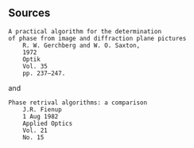 ## Sources
    
    A practical algorithm for the determination
    of phase from image and diffraction plane pictures
        R. W. Gerchberg and W. O. Saxton,
        1972
        Optik
        Vol. 35 
        pp. 237–247.

and

    Phase retrival algorithms: a comparison
        J.R. Fienup
        1 Aug 1982
        Applied Optics
        Vol. 21
        No. 15
